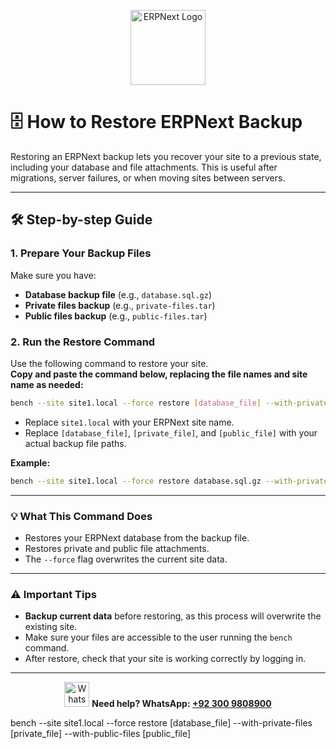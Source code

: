<p align="center">
  <img width="120" alt="ERPNext Logo" src="https://raw.githubusercontent.com/frappe/design/master/logos/logo-2019/erpnext-logo.png" />
</p>

# 🗄️ How to Restore ERPNext Backup

Restoring an ERPNext backup lets you recover your site to a previous state, including your database and file attachments. This is useful after migrations, server failures, or when moving sites between servers.

---

## 🛠️ Step-by-step Guide

### 1. **Prepare Your Backup Files**
Make sure you have:
- **Database backup file** (e.g., `database.sql.gz`)
- **Private files backup** (e.g., `private-files.tar`)
- **Public files backup** (e.g., `public-files.tar`)

### 2. **Run the Restore Command**

Use the following command to restore your site.  
**Copy and paste the command below, replacing the file names and site name as needed:**

```bash
bench --site site1.local --force restore [database_file] --with-private-files [private_file] --with-public-files [public_file]
```
- Replace `site1.local` with your ERPNext site name.
- Replace `[database_file]`, `[private_file]`, and `[public_file]` with your actual backup file paths.

**Example:**
```bash
bench --site site1.local --force restore database.sql.gz --with-private-files private-files.tar --with-public-files public-files.tar
```

---

### 💡 **What This Command Does**
- Restores your ERPNext database from the backup file.
- Restores private and public file attachments.
- The `--force` flag overwrites the current site data.

---

### ⚠️ **Important Tips**
- **Backup current data** before restoring, as this process will overwrite the existing site.
- Make sure your files are accessible to the user running the `bench` command.
- After restore, check that your site is working correctly by logging in.

---

<p align="center">
  <img width="40" alt="WhatsApp" src="https://cdn-icons-png.flaticon.com/512/124/124034.png" />
  <strong>Need help? WhatsApp: <a href="https://wa.me/923009808900">+92 300 9808900</a></strong>
</p>





bench --site site1.local --force restore [database_file] --with-private-files [private_file] --with-public-files [public_file]
